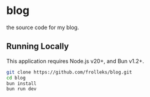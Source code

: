 # blog

the source code for my blog.

## Running Locally

This application requires Node.js v20+, and Bun v1.2+.

```bash
git clone https://github.com/frolleks/blog.git
cd blog
bun install
bun run dev
```
